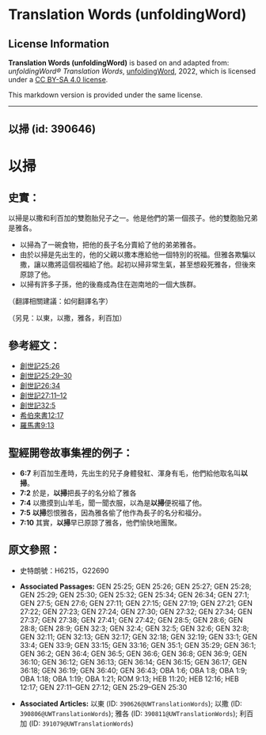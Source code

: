 # Translation Words (unfoldingWord)

## License Information

**Translation Words (unfoldingWord)** is based on and adapted from: _unfoldingWord® Translation Words_, [unfoldingWord](https://unfoldingword.org/utw), 2022, which is licensed under a [CC BY-SA 4.0 license](https://creativecommons.org/licenses/by-sa/4.0/legalcode.en).

This markdown version is provided under the same license.



--------------------------------

## 以掃 (id: 390646)

以掃
==

史實：
---

以掃是以撒和利百加的雙胞胎兒子之一。他是他們的第一個孩子。他的雙胞胎兄弟是雅各。

* 以掃為了一碗食物，把他的長子名分賣給了他的弟弟雅各。
* 由於以掃是先出生的，他的父親以撒本應給他一個特別的祝福。但雅各欺騙以撒，讓以撒將這個祝福給了他。起初以掃非常生氣，甚至想殺死雅各，但後來原諒了他。
* 以掃有許多子孫，他的後裔成為住在迦南地的一個大族群。

（翻譯相關建議：如何翻譯名字）

（另見：以東，以撒，雅各，利百加）

參考經文：
-----

* [創世記25:26](https://ref.ly/Gen25:26)
* [創世記25:29–30](https://ref.ly/Gen25:29-Gen25:30)
* [創世記26:34](https://ref.ly/Gen26:34)
* [創世記27:11–12](https://ref.ly/Gen27:11-Gen27:12)
* [創世記32:5](https://ref.ly/Gen32:5)
* [希伯來書12:17](https://ref.ly/Heb12:17)
* [羅馬書9:13](https://ref.ly/Rom9:13)

聖經開卷故事集裡的例子：
------------

* **6:7** 利百加生產時，先出生的兒子身體發紅、渾身有毛，他們給他取名叫**以掃**。
* **7:2** 於是，**以掃**把長子的名分給了雅各
* **7:4** 以撒摸到山羊毛，聞一聞衣服，以為是**以掃**便祝福了他。
* **7:5** **以掃**怨恨雅各，因為雅各偷了他作為長子的名分和福分。
* **7:10** 其實，**以掃**早已原諒了雅各，他們愉快地團聚。

原文參照：
-----

* 史特朗號：H6215，G22690

* **Associated Passages:** GEN 25:25; GEN 25:26; GEN 25:27; GEN 25:28; GEN 25:29; GEN 25:30; GEN 25:32; GEN 25:34; GEN 26:34; GEN 27:1; GEN 27:5; GEN 27:6; GEN 27:11; GEN 27:15; GEN 27:19; GEN 27:21; GEN 27:22; GEN 27:23; GEN 27:24; GEN 27:30; GEN 27:32; GEN 27:34; GEN 27:37; GEN 27:38; GEN 27:41; GEN 27:42; GEN 28:5; GEN 28:6; GEN 28:8; GEN 28:9; GEN 32:3; GEN 32:4; GEN 32:5; GEN 32:6; GEN 32:8; GEN 32:11; GEN 32:13; GEN 32:17; GEN 32:18; GEN 32:19; GEN 33:1; GEN 33:4; GEN 33:9; GEN 33:15; GEN 33:16; GEN 35:1; GEN 35:29; GEN 36:1; GEN 36:2; GEN 36:4; GEN 36:5; GEN 36:6; GEN 36:8; GEN 36:9; GEN 36:10; GEN 36:12; GEN 36:13; GEN 36:14; GEN 36:15; GEN 36:17; GEN 36:18; GEN 36:19; GEN 36:40; GEN 36:43; OBA 1:6; OBA 1:8; OBA 1:9; OBA 1:18; OBA 1:19; OBA 1:21; ROM 9:13; HEB 11:20; HEB 12:16; HEB 12:17; GEN 27:11–GEN 27:12; GEN 25:29–GEN 25:30
* **Associated Articles:** 以東 (ID: `390626@UWTranslationWords`); 以撒 (ID: `390806@UWTranslationWords`); 雅各 (ID: `390811@UWTranslationWords`); 利百加 (ID: `391079@UWTranslationWords`)

